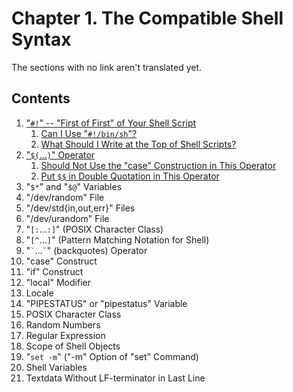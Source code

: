# Chapter 1. The Compatible Shell Syntax

The sections with no link aren't translated yet.

## Contents

1. ["`#!`" -- "First of First" of Your Shell Script](-2321_shebang.md#----first-of-first-of-your-shell-script)
   1. [Can I Use "`#!/bin/sh`"?](-2321_shebang.md#can-i-use-binsh)
   1. [What Should I Write at the Top of Shell Scripts?](-2321_shebang.md#what-should-i-write-at-the-top-of-shell-scripts)
1. ["`$(`...`)`" Operator](-2428_dollar_parenthes.md#-operator)
   1. [Should Not Use the "case" Construction in This Operator](-2428_dollar_parenthes.md#should-not-use-the-case-construction-in-this-operator)
   1. [Put `$$` in Double Quotation in This Operator](-2428_dollar_parenthes.md#put--in-double-quotation-in-this-operator)
1. "`$*`" and "`$@`" Variables
1. "/dev/random" File
1. "/dev/std{in,out,err}" Files
1. "/dev/urandom" File
1. "`[:`...`:]`" (POSIX Character Class)
1. "`[^`...`]`" (Pattern Matching Notation for Shell)
1. "`` ` ``...`` ` ``" (backquotes) Operator
1. "case" Construct
1. "if" Construct
1. "local" Modifier
1. Locale
1. "PIPESTATUS" or "pipestatus" Variable
1. POSIX Character Class
1. Random Numbers
1. Regular Expression
1. Scope of Shell Objects
1. "`set -m`" ("-m" Option of "set" Command)
1. Shell Variables
1. Textdata Without LF-terminator in Last Line
